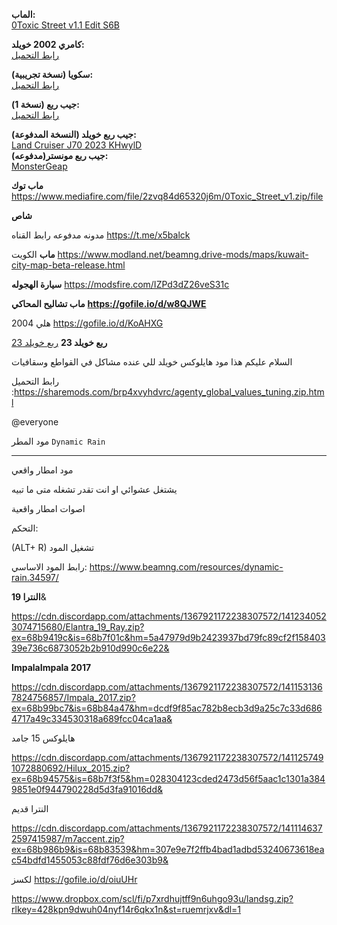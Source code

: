 **الماب:**  
[0Toxic Street v1.1 Edit S6B](https://www.mediafire.com/file/01hxc74s29uhkhb/0Toxic_Street_v1_1_edit_S6B.zip/file)  

**كامري 2002 خويلد:**  
[رابط التحميل](https://modsfire.com/1r1k5tQv0HAECd7)  

**سكويا (نسخة تجريبية):**  
[رابط التحميل](https://modsfire.com/mgWhU2pFt3Bfm5i)  

**جيب ربع (نسخة 1):**  
[رابط التحميل](https://modsfire.com/YfhEN8Whfdq64Nm)  

**جيب ربع خويلد (النسخة المدفوعة):**  
[Land Cruiser J70 2023 KHwylD](https://sharemods.com/p5288k2dgc9j/Land_Cruiser_j70_2023_KHwylD.zip.html)  
**جيب ربع مونستر(مدفوعه):**  
[MonsterGeap](https://www.dropbox.com/scl/fi/b6rosv4tp47sulz37xp8y/monster_j70.zip?rlkey=glx5eplulfkcms11x6lms9tg6&st=ukffnyxy&dl=1)

**ماب توك**
https://www.mediafire.com/file/2zvq84d65320j6m/0Toxic_Street_v1.zip/file

**شاص**


مدونه مدفوعه رابط القناه https://t.me/x5balck


**ماب** الكويت
https://www.modland.net/beamng.drive-mods/maps/kuwait-city-map-beta-release.html


**سيارة الهجوله**
https://modsfire.com/IZPd3dZ26veS31c


**ماب تشاليح المحاكي**
**https://gofile.io/d/w8QJWE**


هلي 2004
https://gofile.io/d/KoAHXG



**ربع خويلد 23**
[ربع خويلد 23](https://www.dropbox.com/scl/fi/pz8myd1miwj6ni3wec6qa/Land_Cruiser_j70_70Y_KHwyl.zip?rlkey=ema5fazes9pdo76bjlts447vd&st=j70uxmh5&dl=1)



السلام عليكم هذا مود هايلوكس خويلد 
للي عنده مشاكل في القواطع  وسقافيات

رابط التحميل :https://sharemods.com/brp4xvyhdvrc/agenty_global_values_tuning.zip.html


@everyone

مود المطر
`Dynamic Rain` 
***
مود امطار واقعي

يشتغل عشوائي او انت تقدر تشغله متى ما تبيه

اصوات امطار واقعية

التحكم:

(ALT+ R) تشغيل المود


رابط المود الاساسي: https://www.beamng.com/resources/dynamic-rain.34597/ 


**النترا 19**&

https://cdn.discordapp.com/attachments/1367921172238307572/1412340523074715680/Elantra_19_Ray.zip?ex=68b9419c&is=68b7f01c&hm=5a47979d9b2423937bd79fc89cf2f15840339e736c6873052b2b910d990c6e22&

**ImpalaImpala 2017**

https://cdn.discordapp.com/attachments/1367921172238307572/1411531367824756857/Impala_2017.zip?ex=68b99bc7&is=68b84a47&hm=dcdf9f85ac782b8ecb3d9a25c7c33d6864717a49c334530318a689fcc04ca1aa&

هايلوكس 15 جامد

https://cdn.discordapp.com/attachments/1367921172238307572/1411257491072880692/Hilux_2015.zip?ex=68b94575&is=68b7f3f5&hm=028304123cded2473d56f5aac1c1301a3849851e0f944790228d5d3fa91016dd&

النترا قديم 

https://cdn.discordapp.com/attachments/1367921172238307572/1411146372597415987/m7accent.zip?ex=68b986b9&is=68b83539&hm=307e9e7f2ffb4bad1adbd53240673618eac54bdfd1455053c88fdf76d6e303b9&


لكسز https://gofile.io/d/oiuUHr


https://www.dropbox.com/scl/fi/p7xrdhujtff9n6uhgo93u/landsg.zip?rlkey=428kpn9dwuh04nyf14r6qkx1n&st=ruemrjxv&dl=1
